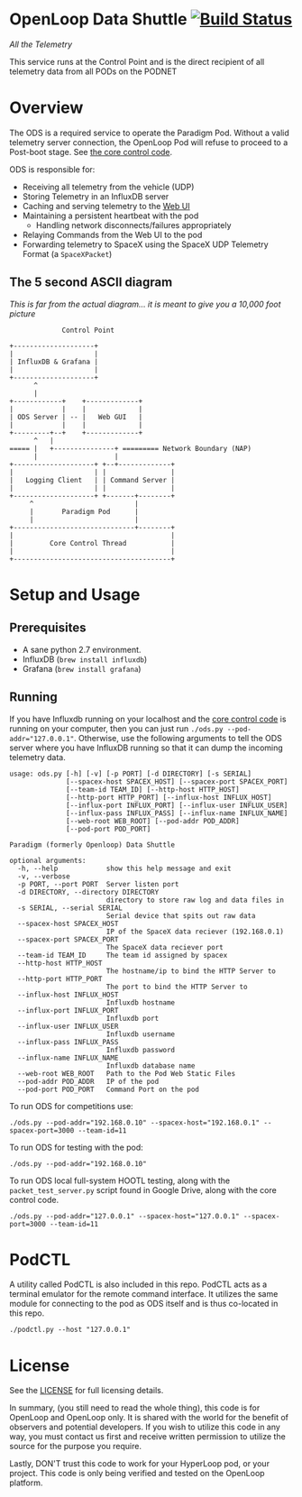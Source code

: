 # OpenLoop Data Shuttle [![Build Status](https://travis-ci.org/openloopalliance/ODS.svg?branch=master)](https://travis-ci.org/openloopalliance/ODS)

_All the Telemetry_

This service runs at the Control Point and is the direct recipient of all
telemetry data from all PODs on the PODNET

# Overview

The ODS is a required service to operate the Paradigm Pod. Without a valid
telemetry server connection, the OpenLoop Pod will refuse to proceed to a
Post-boot stage.  See
[the core control code](https://github.com/ParadigmHyperloop/hyperloop).

ODS is responsible for:

* Receiving all telemetry from the vehicle (UDP)
* Storing Telemetry in an InfluxDB server
* Caching and serving telemetry to the [Web UI](https://github.com/ParadigmHyperloop/web)
* Maintaining a persistent heartbeat with the pod
  * Handling network disconnects/failures appropriately
* Relaying Commands from the Web UI to the pod
* Forwarding telemetry to SpaceX using the SpaceX UDP Telemetry Format (a `SpaceXPacket`)

## The 5 second ASCII diagram

_This is far from the actual diagram... it is meant to give you a 10,000 foot
picture_

```
             Control Point

+--------------------+
|                    |
| InfluxDB & Grafana |
|                    |
+--------------------+
      ^
      |
+------------+    +-------------+
|            |    |             |
| ODS Server | -- |   Web GUI   |   
|            |    |             |
+---------+--+    +-------------+
      ^   |                      
===== |   +---------------+ ========= Network Boundary (NAP)
      |                   |         
+--------------------+ +--+-------------+
|                    | |                |
|   Logging Client   | | Command Server |
|                    | |                |
+--------------------+ +-------+--------+
     ^                         |
     |       Paradigm Pod      |
     |                         |
+------------------------------+--------+
|                                       |
|         Core Control Thread           |
|                                       |
+---------------------------------------+
```

# Setup and Usage

## Prerequisites

* A sane python 2.7 environment.
* InfluxDB (`brew install influxdb`)
* Grafana (`brew install grafana`)

## Running

If you have Influxdb running on your localhost and the [core control code](https://github.com/ParadigmHyperloop/hyperloop) is running on your computer, then you can just run `./ods.py --pod-addr="127.0.0.1"`.  Otherwise,
use the following arguments to tell the ODS server where you have InfluxDB
running so that it can dump the incoming telemetry data.

```
usage: ods.py [-h] [-v] [-p PORT] [-d DIRECTORY] [-s SERIAL]
              [--spacex-host SPACEX_HOST] [--spacex-port SPACEX_PORT]
              [--team-id TEAM_ID] [--http-host HTTP_HOST]
              [--http-port HTTP_PORT] [--influx-host INFLUX_HOST]
              [--influx-port INFLUX_PORT] [--influx-user INFLUX_USER]
              [--influx-pass INFLUX_PASS] [--influx-name INFLUX_NAME]
              [--web-root WEB_ROOT] [--pod-addr POD_ADDR]
              [--pod-port POD_PORT]

Paradigm (formerly Openloop) Data Shuttle

optional arguments:
  -h, --help            show this help message and exit
  -v, --verbose
  -p PORT, --port PORT  Server listen port
  -d DIRECTORY, --directory DIRECTORY
                        directory to store raw log and data files in
  -s SERIAL, --serial SERIAL
                        Serial device that spits out raw data
  --spacex-host SPACEX_HOST
                        IP of the SpaceX data reciever (192.168.0.1)
  --spacex-port SPACEX_PORT
                        The SpaceX data reciever port
  --team-id TEAM_ID     The team id assigned by spacex
  --http-host HTTP_HOST
                        The hostname/ip to bind the HTTP Server to
  --http-port HTTP_PORT
                        The port to bind the HTTP Server to
  --influx-host INFLUX_HOST
                        Influxdb hostname
  --influx-port INFLUX_PORT
                        Influxdb port
  --influx-user INFLUX_USER
                        Influxdb username
  --influx-pass INFLUX_PASS
                        Influxdb password
  --influx-name INFLUX_NAME
                        Influxdb database name
  --web-root WEB_ROOT   Path to the Pod Web Static Files
  --pod-addr POD_ADDR   IP of the pod
  --pod-port POD_PORT   Command Port on the pod
```


To run ODS for competitions use:

```
./ods.py --pod-addr="192.168.0.10" --spacex-host="192.168.0.1" --spacex-port=3000 --team-id=11
```


To run ODS for testing with the pod:

```
./ods.py --pod-addr="192.168.0.10"
```

To run ODS local full-system HOOTL testing, along with the `packet_test_server.py` script found in Google Drive, along with the core control code.

```
./ods.py --pod-addr="127.0.0.1" --spacex-host="127.0.0.1" --spacex-port=3000 --team-id=11
```

# PodCTL

A utility called PodCTL is also included in this repo.  PodCTL acts as a
terminal emulator for the remote command interface. It utilizes the same module
for connecting to the pod as ODS itself and is thus co-located in this repo.

```
./podctl.py --host "127.0.0.1"
```

# License

See the [LICENSE](LICENSE) for full licensing details.

In summary, (you still need to read the whole thing), this code is for
OpenLoop and OpenLoop only. It is shared with the world for the benefit of
observers and potential developers. If you wish to utilize this code in any
way, you must contact us first and receive written permission to utilize the
source for the purpose you require.

Lastly, DON'T trust this code to work for your HyperLoop pod, or your project.
This code is only being verified and tested on the OpenLoop platform.
